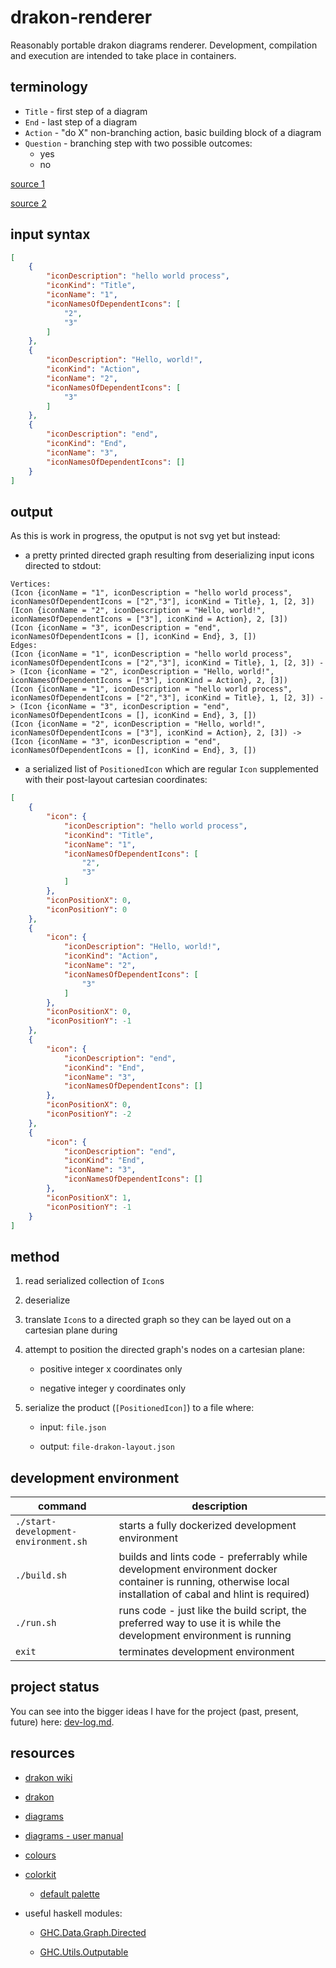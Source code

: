 # drakon-renderer

Reasonably portable drakon diagrams renderer. Development, compilation and execution are intended to take place in containers.

## terminology

* `Title` - first step of a diagram
* `End` - last step of a diagram
* `Action` - "do X" non-branching action, basic building block of a diagram
* `Question` - branching step with two possible outcomes:
  * yes
  * no

[source 1](https://en.m.wikipedia.org/wiki/DRAKON#/media/File%3AIcons_of_Visual_Programming_Language_--DRAKON--.png)

[source 2](https://en.m.wikipedia.org/wiki/DRAKON)

## input syntax

```json
[
    {
        "iconDescription": "hello world process",
        "iconKind": "Title",
        "iconName": "1",
        "iconNamesOfDependentIcons": [
            "2",
            "3"
        ]
    },
    {
        "iconDescription": "Hello, world!",
        "iconKind": "Action",
        "iconName": "2",
        "iconNamesOfDependentIcons": [
            "3"
        ]
    },
    {
        "iconDescription": "end",
        "iconKind": "End",
        "iconName": "3",
        "iconNamesOfDependentIcons": []
    }
]
```

## output

As this is work in progress, the oputput is not svg yet but instead:

* a pretty printed directed graph resulting from deserializing input icons directed to stdout:

```
Vertices:
(Icon {iconName = "1", iconDescription = "hello world process", iconNamesOfDependentIcons = ["2","3"], iconKind = Title}, 1, [2, 3])
(Icon {iconName = "2", iconDescription = "Hello, world!", iconNamesOfDependentIcons = ["3"], iconKind = Action}, 2, [3])
(Icon {iconName = "3", iconDescription = "end", iconNamesOfDependentIcons = [], iconKind = End}, 3, [])
Edges:
(Icon {iconName = "1", iconDescription = "hello world process", iconNamesOfDependentIcons = ["2","3"], iconKind = Title}, 1, [2, 3]) -> (Icon {iconName = "2", iconDescription = "Hello, world!", iconNamesOfDependentIcons = ["3"], iconKind = Action}, 2, [3])
(Icon {iconName = "1", iconDescription = "hello world process", iconNamesOfDependentIcons = ["2","3"], iconKind = Title}, 1, [2, 3]) -> (Icon {iconName = "3", iconDescription = "end", iconNamesOfDependentIcons = [], iconKind = End}, 3, [])
(Icon {iconName = "2", iconDescription = "Hello, world!", iconNamesOfDependentIcons = ["3"], iconKind = Action}, 2, [3]) -> (Icon {iconName = "3", iconDescription = "end", iconNamesOfDependentIcons = [], iconKind = End}, 3, [])
```

* a serialized list of `PositionedIcon` which are regular `Icon` supplemented with their post-layout cartesian coordinates:

```json
[
    {
        "icon": {
            "iconDescription": "hello world process",
            "iconKind": "Title",
            "iconName": "1",
            "iconNamesOfDependentIcons": [
                "2",
                "3"
            ]
        },
        "iconPositionX": 0,
        "iconPositionY": 0
    },
    {
        "icon": {
            "iconDescription": "Hello, world!",
            "iconKind": "Action",
            "iconName": "2",
            "iconNamesOfDependentIcons": [
                "3"
            ]
        },
        "iconPositionX": 0,
        "iconPositionY": -1
    },
    {
        "icon": {
            "iconDescription": "end",
            "iconKind": "End",
            "iconName": "3",
            "iconNamesOfDependentIcons": []
        },
        "iconPositionX": 0,
        "iconPositionY": -2
    },
    {
        "icon": {
            "iconDescription": "end",
            "iconKind": "End",
            "iconName": "3",
            "iconNamesOfDependentIcons": []
        },
        "iconPositionX": 1,
        "iconPositionY": -1
    }
]
```

## method

1. read serialized collection of `Icon`s

2. deserialize

3. translate `Icon`s to a directed graph so they can be layed out on a cartesian plane during

4. attempt to position the directed graph's nodes on a cartesian plane:

    * positive integer x coordinates only

    * negative integer y coordinates only

5. serialize the product (`[PositionedIcon]`) to a file where:

    * input: `file.json`

    * output: `file-drakon-layout.json`

## development environment

| command | description |
| --- | --- |
| `./start-development-environment.sh` | starts a fully dockerized development environment |
| `./build.sh` | builds and lints code - preferrably while development environment docker container is running, otherwise local installation of cabal and hlint is required) |
| `./run.sh` | runs code - just like the build script, the preferred way to use it is while the development environment is running |
| `exit` | terminates development environment |

## project status

You can see into the bigger ideas I have for the project (past, present, future) here: [dev-log.md](./dev-log.md).

## resources

* [drakon wiki](https://en.m.wikipedia.org/wiki/DRAKON)

* [drakon](https://drakonhub.com/read/docs)

* [diagrams](https://archives.haskell.org/projects.haskell.org/diagrams/doc/quickstart.html#introduction)

* [diagrams - user manual](https://archives.haskell.org/projects.haskell.org/diagrams/doc/manual.html)

* [colours](https://www.colourlovers.com)

* [colorkit](https://colorkit.co/)

  * [default palette](https://colorkit.co/palette/642915-963e20-c7522a-e5c185-fbf2c4-74a892-008585-006464-004343/)

* useful haskell modules:

  * [GHC.Data.Graph.Directed](https://hackage.haskell.org/package/ghc-9.4.7/docs/GHC-Data-Graph-Directed.html)

  * [GHC.Utils.Outputable](https://hackage.haskell.org/package/ghc-9.4.7/docs/GHC-Utils-Outputable.html)
